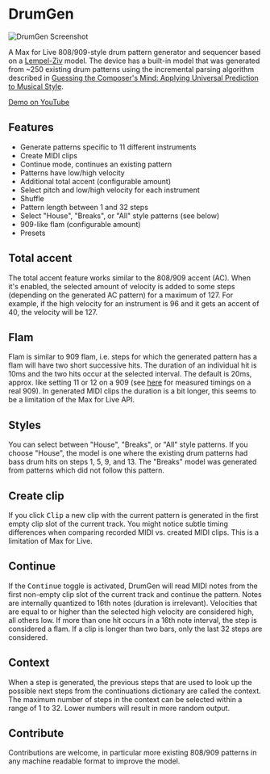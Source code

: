 # DrumGen

![DrumGen Screenshot](https://github.com/mganss/DrumGen/raw/master/screenshot.png)

A Max for Live 808/909-style drum pattern generator and sequencer based on a [Lempel-Ziv](https://en.wikipedia.org/wiki/LZ77_and_LZ78) model. The device has a built-in model that was generated from ~250 existing drum patterns using the incremental parsing algorithm described in [Guessing the Composer's Mind: Applying Universal Prediction to Musical Style](http://articles.ircam.fr/textes/Assayag99a/index.pdf).

[Demo on YouTube](https://youtu.be/8KpjvNGndvg)

## Features

* Generate patterns specific to 11 different instruments
* Create MIDI clips
* Continue mode, continues an existing pattern 
* Patterns have low/high velocity 
* Additional total accent (configurable amount)
* Select pitch and low/high velocity for each instrument
* Shuffle
* Pattern length between 1 and 32 steps
* Select "House", "Breaks", or "All" style patterns (see below)
* 909-like flam (configurable amount)
* Presets

## Total accent

The total accent feature works similar to the 808/909 accent (AC). When it's enabled, the selected amount of velocity is added to some steps (depending on the generated AC pattern) for a maximum of 127. For example, if the high velocity for an instrument is 96 and it gets an accent of 40, the velocity will be 127.

## Flam

Flam is similar to 909 flam, i.e. steps for which the generated pattern has a flam will have two short successive hits. The duration of an individual hit is 10ms and the two hits occur at the selected interval. The default is 20ms, approx. like setting 11 or 12 on a 909 (see [here](http://www.e-licktronic.com/forum/viewtopic.php?f=25&t=1430) for measured timings on a real 909). In generated MIDI clips the duration is a bit longer, this seems to be a limitation of the Max for Live API.

## Styles

You can select between "House", "Breaks", or "All" style patterns. If you choose "House", the model is one where the existing drum patterns had bass drum hits on steps 1, 5, 9, and 13. The "Breaks" model was generated from patterns which did not follow this pattern.

## Create clip

If you click <kbd>Clip</kbd> a new clip with the current pattern is generated in the first empty clip slot of the current track. You might notice subtle timing differences when comparing recorded MIDI vs. created MIDI clips. This is a limitation of Max for Live.

## Continue

If the <kbd>Continue</kbd> toggle is activated, DrumGen will read MIDI notes from the first non-empty clip slot of the current track and continue the pattern. Notes are internally quantized to 16th notes (duration is irrelevant). Velocities that are equal to or higher than the selected high velocity are considered high, all others low. If more than one hit occurs in a 16th note interval, the step is considered a flam. If a clip is longer than two bars, only the last 32 steps are considered.

## Context

When a step is generated, the previous steps that are used to look up the possible next steps from the continuations dictionary are called the context. The maximum number of steps in the context can be selected within a range of 1 to 32. Lower numbers will result in more random output.

## Contribute

Contributions are welcome, in particular more existing 808/909 patterns in any machine readable format to improve the model.
